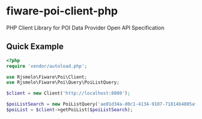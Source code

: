# fiware-poi-client-php


PHP Client Library for POI Data Provider Open API Specification

## Quick Example

```php
<?php
require 'vendor/autoload.php';

use Rjsmelo\Fiware\Poi\Client;
use Rjsmelo\Fiware\Poi\Query\PoiListQuery;

$client = new Client('http://localhost:8080');

$poiListSearch = new PoiListQuery('ae01d34a-d0c1-4134-9107-71814b4805af');
$poiList = $client->getPoiList($poiListSearch);
```
